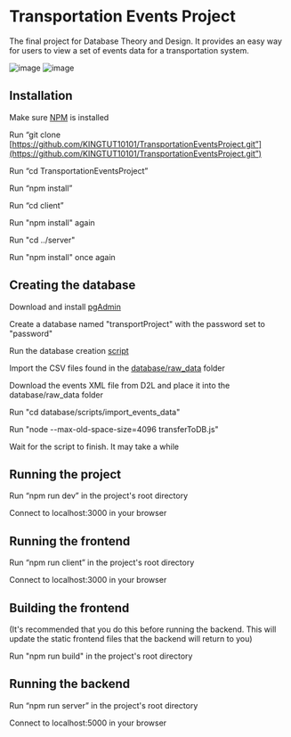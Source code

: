 # Transportation Events Project

The final project for Database Theory and Design. It provides an easy way for users to view a set of events data for a transportation system.

![image](https://github.com/KINGTUT10101/TransportationEventsProject/assets/45105509/3f2a56a1-f5d8-4420-9ee1-e1c35f83a3b4)
![image](https://github.com/KINGTUT10101/TransportationEventsProject/assets/45105509/26370aa5-981e-436e-9232-7291269b97a9)

## Installation

Make sure [NPM](https://docs.npmjs.com/downloading-and-installing-node-js-and-npm) is installed

Run “git clone [https://github.com/KINGTUT10101/TransportationEventsProject.git”](https://github.com/KINGTUT10101/TransportationEventsProject.git”)

Run “cd TransportationEventsProject”

Run “npm install”

Run “cd client”

Run "npm install" again

Run "cd ../server"

Run "npm install" once again

## Creating the database

Download and install [pgAdmin](https://www.pgadmin.org/download/)

Create a database named "transportProject" with the password set to "password"

Run the database creation [script](https://github.com/KINGTUT10101/TransportationEventsProject/blob/main/database/scripts/postgreSQL_script.sql)

Import the CSV files found in the [database/raw_data](https://github.com/KINGTUT10101/TransportationEventsProject/tree/main/database/raw_data) folder

Download the events XML file from D2L and place it into the database/raw_data folder

Run "cd database/scripts/import_events_data"

Run "node --max-old-space-size=4096 transferToDB.js"

Wait for the script to finish. It may take a while

## Running the project

Run “npm run dev” in the project's root directory

Connect to localhost:3000 in your browser

## Running the frontend

Run “npm run client” in the project's root directory

Connect to localhost:3000 in your browser

## Building the frontend

(It's recommended that you do this before running the backend. This will update the static frontend files that the backend will return to you)

Run "npm run build" in the project's root directory

## Running the backend

Run “npm run server” in the project's root directory

Connect to localhost:5000 in your browser
